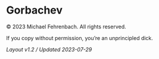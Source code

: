 # Gorbachev

© 2023 Michael Fehrenbach. All rights reserved.

If you copy without permission, you’re an unprincipled dick.

*Layout v1.2 / Updated 2023-07-29*
